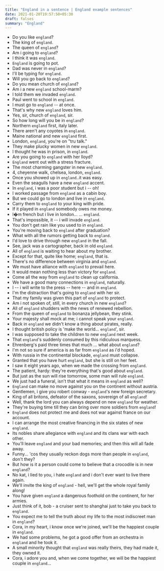 ```yaml
---
title: "England in a sentence | England example sentences"
date: 2021-01-20T19:57:50+05:30
draft: falses
summary: "England"
---
```

- Do you like `england`?
- The king of `england`.
- The queen of `england`?
- Am i going to `england`?
- I think it was `england`.
- `England` is going to pot.
- Dad was never in `england`?
- I'll be typing for `england`.
- Will you go back to `england`?
- Do you mean church of `england`?
- Am i a new `england` school-marm?
- I told them we invaded `england`.
- Paul went to school in `england`.
- I must go to `england` -- at once.
- That's why new `england` loves him.
- Yes, sir, church of `england`, sir.
- So how long will you be in `england`?
- Northern `england` first, italy later.
- There aren't any coyotes in `england`.
- Maine national and new `england` first.
- London, `england`, you're on "tru talk."
- They make plucky women in new `england`.
- I thought he was in prison, in `england`.
- Are you going to `england` with her lloyd?
- `England` went out with a stress fracture.
- The most charming gangster in new `england`.
- 4, cheyenne walk, chelsea, london, `england`.
- Once you showed up in `england`..it was easy.
- Even the seagulls have a new `england` accent.
- In `england`, i was a poor student but i -- oh!
- I worked passage from `england` as a cabin boy.
- But we could go to london and live in `england`.
- Carry them to `england` to your king with pride.
- If it played in `england` somebody owes me money.
- I�m french but i live in london... ... `england`.
- That's impossible, it -- i will invade `england`.
- You don't get rain like you used to in `england`.
- You're moving back to `england` after graduation?
- What with all the rumors getting back to `england`.
- I'd love to drive through new `england` in the fall.
- See, jack was a cartographer, back in old `england`.
- All of `england` is waiting to hear about my brother.
- Except for that, quite like home; `england`, that is.
- There's no difference between virginia and `england`.
- We must have alliance with `england` to prevail here.
- It would mean nothing less than victory for `england`.
- Come all the way from `england` to clean up california.
- We have a good many connections in `england`, naturally.
- I -- i will write to the press -- here -- and in `england`.
- I'm the distraction that's going to `england` with her sir.
- That my family was given this part of `england` to protect.
- Am i not spoken of, still, in every church in new `england`?
- All of `england` shudders with the news of renewed rebellion.
- From the queen of `england` to bonanza jellybean, they stink.
- Your majesty shall mock at me; i cannot speak your `england`.
- Back in `england` we didn't know a thing about pirates, really.
- I thought british policy is 'make the world... `england`', sir.
- I was supposed to take the children to new `england` next week.
- That `england`'s suddenly consumed by this ridiculous marquess.
- Ehrenberg's paid three times that much ... what about `england`?
- I'm not so sure if america is as far from `england` as i'd hoped.
- With russia in the continental blockade, `england` must collapse.
- Granted that you have hurt `england`, but she is still on her feet.
- I saw it eight years ago, when we made the crossing from `england`.
- The patient, hardy: they're everything that's good about `england`.
- But just as the sun will rise tomorrow, some man will rule `england`.
- We just had a funeral, isn't that what it means in `england` as well?
- `England` can make no move against you on the continent without austria.
- Gentlemen, i give you robert conway - `england`'s new foreign secretary.
- King of all britons, defeator of the saxons, sovereign of all `england`!
- Well, thank the lord you can always depend on new `england` for weather.
- They're buying time till they can bring over more soldiers from `england`!
- `England` does not protect me and does not war against france on our account.
- I can arrange the most creative financing in the six states of new `england`.
- Its nobles share allegiance with `england` and its clans war with each other.
- You'll leave `england` and your bad memories; and then this will all fade away.
- Funny... 'cos they usually reckon dogs more than people in `england`, don't they?
- But how is it a person could come to believe that a crocodile is in new `england`?
- No kat, i lied to you, i hate `england` and i don't ever want to live there again.
- We'll invite the king of `england` - hell, we'll get the whole royal family along!
- You have given `england` a dangerous foothold on the continent, for her armies.
- Just think of it, bob - a cruiser sent to shanghai just to take you back to `england`.
- You expect me to tell the truth about my life to the most indiscreet man in `england`?
- Cora, in my heart, i know once we're joined, we'll be the happiest couple in `england`.
- We had some problems, he got a good offer from an orchestra in `england` and he took it.
- A small minority thought that `england` was really theirs, they had made it, they owned it.
- Cora, i adore you and, when we come together, we will be the happiest couple in `england`...
                 
